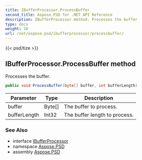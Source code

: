 ```yaml
---
title: IBufferProcessor.ProcessBuffer
second_title: Aspose.PSD for .NET API Reference
description: IBufferProcessor method. Processes the buffer
type: docs
weight: 10
url: /net/aspose.psd/ibufferprocessor/processbuffer/
---
```

{{< psd/tize >}}
## IBufferProcessor.ProcessBuffer method

Processes the buffer.

```csharp
public void ProcessBuffer(byte[] buffer, int bufferLength)
```

| Parameter | Type | Description |
| --- | --- | --- |
| buffer | Byte[] | The buffer to process. |
| bufferLength | Int32 | The buffer length to process. |

### See Also

* interface [IBufferProcessor](../)
* namespace [Aspose.PSD](../../ibufferprocessor/)
* assembly [Aspose.PSD](../../../)


